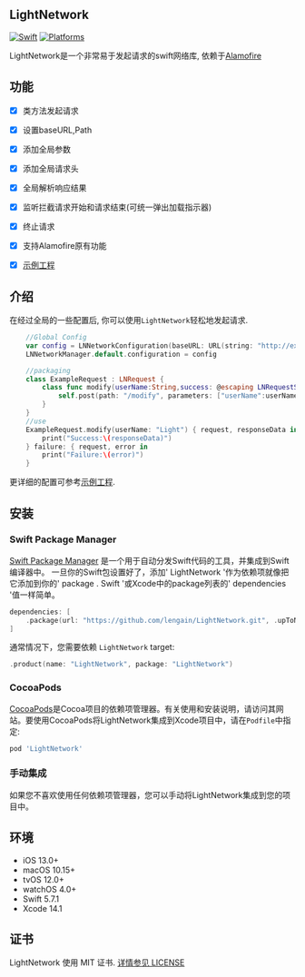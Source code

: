 ## LightNetwork

[![Swift](https://img.shields.io/badge/Swift-5.7_5.8_5.9-orange?style=flat-square)](https://img.shields.io/badge/Swift-5.7_5.8_5.9-Orange?style=flat-square)
[![Platforms](https://img.shields.io/badge/Platforms-macOS_iOS_tvOS_watchOS_visionOS-yellowgreen?style=flat-square)](https://img.shields.io/badge/Platforms-macOS_iOS_tvOS_watchOS_vision_OS-Green?style=flat-square)

LightNetwork是一个非常易于发起请求的swift网络库, 依赖于[Alamofire](https://github.com/Alamofire/Alamofire)

## 功能

- [x] 类方法发起请求

- [x] 设置baseURL,Path

- [x] 添加全局参数

- [x] 添加全局请求头

- [x] 全局解析响应结果

- [x] 监听拦截请求开始和请求结束(可统一弹出加载指示器)

- [x] 终止请求

- [x] 支持Alamofire原有功能

- [x] [示例工程](https://github.com/lengain/ExampleForLightNetwork)

## 介绍

在经过全局的一些配置后, 你可以使用`LightNetwork`轻松地发起请求.

```swift
    //Global Config
    var config = LNNetworkConfiguration(baseURL: URL(string: "http://example.com/"))
    LNNetworkManager.default.configuration = config

    //packaging
    class ExampleRequest : LNRequest {
        class func modify(userName:String,success: @escaping LNRequestSuccess, failure:@escaping LNRequestFailure) {
            self.post(path: "/modify", parameters: ["userName":userName], success: success, failure: failure)
        }
    }
    //use
    ExampleRequest.modify(userName: "Light") { request, responseData in
        print("Success:\(responseData)")
    } failure: { request, error in
        print("Failure:\(error)")
    }
```

更详细的配置可参考[示例工程](https://github.com/lengain/ExampleForLightNetwork).

## 安装

### Swift Package Manager

[Swift Package Manager](https://swift.org/package-manager/) 是一个用于自动分发Swift代码的工具，并集成到Swift编译器中。
一旦你的Swift包设置好了，添加' LightNetwork '作为依赖项就像把它添加到你的' package . Swift '或Xcode中的package列表的' dependencies '值一样简单。

```swift
dependencies: [
    .package(url: "https://github.com/lengain/LightNetwork.git", .upToNextMajor(from: "1.0.0"))
]
```

通常情况下，您需要依赖 `LightNetwork` target:

```swift
.product(name: "LightNetwork", package: "LightNetwork")
```

### CocoaPods

[CocoaPods](https://cocoapods.org)是Cocoa项目的依赖项管理器。有关使用和安装说明，请访问其网站。要使用CocoaPods将LightNetwork集成到Xcode项目中，请在`Podfile`中指定:

```ruby
pod 'LightNetwork'
```

### 手动集成

如果您不喜欢使用任何依赖项管理器，您可以手动将LightNetwork集成到您的项目中。

## 环境

* iOS 13.0+ 
* macOS 10.15+ 
* tvOS 12.0+ 
* watchOS 4.0+ 
* Swift 5.7.1 
* Xcode 14.1 

## 证书

LightNetwork 使用 MIT 证书. [详情参见 LICENSE](https://raw.githubusercontent.com/lengain/LightNetwork/main/LICENSE)
